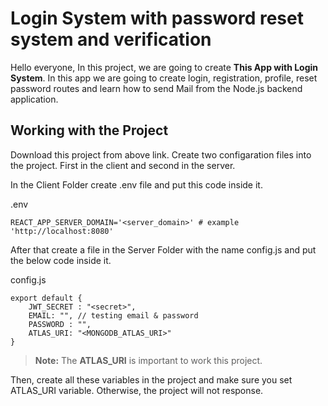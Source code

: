 # Login System with password reset system and verification

Hello everyone, In this project, we are going to create **This App with Login System**. 
In this app we are going to create login, registration, profile, reset password routes and learn
how to send Mail from the Node.js backend application.

## Working with the Project

Download this project from above link. Create two configaration files into the project.
First in the client and second in the server.

In the Client Folder create .env file and put this code inside it.

.env
```
REACT_APP_SERVER_DOMAIN='<server_domain>' # example 'http://localhost:8080'
```


After that create a file in the Server Folder with the name config.js and put the below code inside it.

config.js
```
export default {
    JWT_SECRET : "<secret>",
    EMAIL: "", // testing email & password
    PASSWORD : "",
    ATLAS_URI: "<MONGODB_ATLAS_URI>"
}
```

> **Note:** The **ATLAS_URI** is important to work this project.

Then, create all these variables in the project and make sure you set ATLAS_URI variable.
Otherwise, the project will not response.
